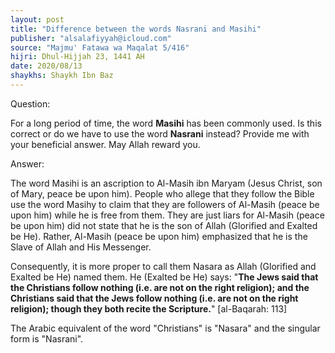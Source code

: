 ```yaml
---
layout: post
title: "Difference between the words Nasrani and Masihi"
publisher: "alsalafiyyah@icloud.com"
source: "Majmu' Fatawa wa Maqalat 5/416"
hijri: Dhul-Hijjah 23, 1441 AH
date: 2020/08/13
shaykhs: Shaykh Ibn Baz
---
```


Question:

For a long period of time, the word **Masihi** has been commonly used. Is this correct or do we have to use the word **Nasrani** instead? Provide me with your beneficial answer. May Allah reward you.

Answer:

The word Masihi is an ascription to Al-Masih ibn Maryam (Jesus Christ, son of Mary, peace be upon him). People who allege that they follow the Bible use the word Masihy to claim that they are followers of Al-Masih (peace be upon him) while he is free from them. They are just liars for Al-Masih (peace be upon him) did not state that he is the son of Allah (Glorified and Exalted be He). Rather, Al-Masih (peace be upon him) emphasized that he is the Slave of Allah and His Messenger. 

Consequently, it is more proper to call them Nasara as Allah (Glorified and Exalted be He) named them. He (Exalted be He) says: "**The Jews said that the Christians follow nothing (i.e. are not on the right religion); and the Christians said that the Jews follow nothing (i.e. are not on the right religion); though they both recite the Scripture.**" [al-Baqarah: 113]

The Arabic equivalent of the word "Christians" is "Nasara" and the singular form is "Nasrani".

